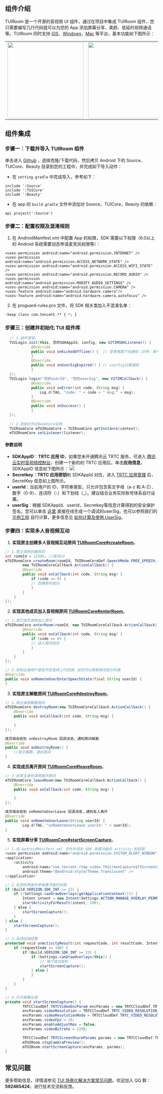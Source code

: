 ## 组件介绍
TUIRoom 是一个开源的音视频 UI 组件，通过在项目中集成 TUIRoom 组件，您只需要编写几行代码就可以为您的 App 添加屏幕分享、美颜、低延时视频通话等。TUIRoom 同时支持 [iOS](https://cloud.tencent.com/document/product/647/45681)、[Windows](https://cloud.tencent.com/document/product/647/63494)，[Mac](https://cloud.tencent.com/document/product/647/63494) 等平台，基本功能如下图所示：

<table class="tablestyle">
<tbody><tr>
<td><img src="https://qcloudimg.tencent-cloud.cn/raw/6edda9960c4f116bc0a513b8254e47ba.jpg" width="250"></td>
<td><img src="https://qcloudimg.tencent-cloud.cn/raw/3d4e0b6e557177d76724abf7fdcf7748.jpg" width="250"></td>
<td><img src="https://qcloudimg.tencent-cloud.cn/raw/2e9f739a3a1a1511da693bd453f25061.jpg" width="250"></td>
</tr>
</tbody></table>

## 组件集成
### 步骤一：下载并导入 TUIRoom 组件
单击进入 [Github](https://github.com/tencentyun/TUIRoom) ，选择克隆/下载代码，然后拷贝 Android 下的 Source、TUICore、Beauty 目录到您的工程中，并完成如下导入动作：
- 在 `setting.gradle` 中完成导入，参考如下：
```
include ':Source'
include ':TUICore'
include ':Beauty'
```
- 在 app 的 `build.gradle` 文件中添加对 Source，TUICore，Beauty 的依赖：
```
api project(':Source')
```

### 步骤二：配置权限及混淆规则
1. 在 AndroidManifest.xml 中配置 App 的权限，SDK 需要以下权限（6.0以上的 Android 系统需要动态申请麦克风权限等）：
```
<uses-permission android:name="android.permission.INTERNET" />              
<uses-permission android:name="android.permission.ACCESS_NETWORK_STATE" />
<uses-permission android:name="android.permission.ACCESS_WIFI_STATE" />
<uses-permission android:name="android.permission.RECORD_AUDIO" />
<uses-permission android:name="android.permission.MODIFY_AUDIO_SETTINGS" />
<uses-permission android:name="android.permission.CAMERA" />
<uses-feature android:name="android.hardware.camera"/>
<uses-feature android:name="android.hardware.camera.autofocus" />
```
2. 在 proguard-rules.pro 文件，将 SDK 相关类加入不混淆名单：
```
-keep class com.tencent.** { *; }
```

### 步骤三：创建并初始化 TUI 组件库
```java
  // 1.组件登录，
  TUILogin.init(this, 您的SDKAppId, config, new V2TIMSDKListener() {
            @Override
            public void onKickedOffline() {  // 登录被踢下线通知（示例：账号再其他设备登录）
            }
            @Override
            public void onUserSigExpired() { // userSig过期通知
            }
  });
  TUILogin.login("您的userId", "您的userSig", new V2TIMCallback() {
            @Override
            public void onError(int code, String msg) {
                Log.d(TAG, "code: " + code + " msg:" + msg);
            }
            @Override
            public void onSuccess() {
            }
  });
  
  // 2.初始化TUIRoomCore实例
  TUIRoomCore mTUIRoomCore = TUIRoomCore.getInstance(context);
  mTUIRoomCore.setListener(listener);

```

#### 参数说明
- **SDKAppID**：**TRTC 应用 ID**，如果您未开通腾讯云 TRTC 服务，可进入 [腾讯云实时音视频控制台](https://console.cloud.tencent.com/trtc/app)，创建一个新的的 TRTC 应用后，单击**应用信息**，SDKAppID 信息如下图所示：
![](https://qcloudimg.tencent-cloud.cn/raw/cf6de5f10b77be75174d0ba359101f60.png)
- **Secretkey**：**TRTC 应用密钥**和 SDKAppId 对应，进入 [TRTC 应用管理](https://console.cloud.tencent.com/trtc/app) 后，SecretKey 信息如上图所示。
- **userId**：当前用户的 ID，字符串类型，只允许包含英文字母（a-z 和 A-Z）、数字（0-9）、连词符（-）和下划线（\_）。建议结合业务实际账号体系自行设置。
- **userSig**：根据 SDKAppId、userId，Secretkey等信息计算得到的安全保护签名，您可以单击 [这里](https://console.cloud.tencent.com/trtc/usersigtool) 直接在线生成一个调试的userSig，也可以参照我们的 [示例工程](https://github.com/tencentyun/TUIRoom/blob/main/Android/Debug/src/main/java/com/tencent/liteav/debug/GenerateTestUserSig.java#L88) 自行计算，更多信息见 [如何计算及使用 UserSig](https://cloud.tencent.com/document/product/647/17275)。


### 步骤四：实现多人音视频互动
1. **实现房主创建多人音视频互动房间 [TUIRoomCore#createRoom](https://cloud.tencent.com/document/product/647/45668#createroom)**。
```java
// 1.房主调用创建房间
int roomId = 12345; //房间id
mTUIRoomCore.createRoom(roomId, TUIRoomCoreDef.SpeechMode.FREE_SPEECH,
        new TUIRoomCoreCallback.ActionCallback() {
        @Override
        public void onCallback(int code, String msg) {
            if (code == 0) {
            // 创建房间成功
            }
        }
    }
});
```
2. **实现其他成员加入音视频房间 [TUIRoomCore#enterRoom](https://cloud.tencent.com/document/product/647/45668#enterroom)**。
```java
// 1.其它成员调用加入房间
mTUIRoomCore.enterRoom(roomId, new TUIRoomCoreCallback.ActionCallback() {
        @Override
        public void onCallback(int code, String msg) {
            if (code == 0) {
            // 进入房间成功
            }
        }
    }
});

// 2.收到远端用户是否开启音频上行回调，此时可以刷新房间显示列表
@Override
public void onRemoteUserEnterSpeechState(final String userId) {
}
```
3. **实现房主解散房间 [TUIRoomCore#destroyRoom](https://cloud.tencent.com/document/product/647/45668#destroyroom)**。
```java
// 1.房主调用解散房间
mTUIRoomCore.destroyRoom(new TUIRoomCoreCallback.ActionCallback() {
    @Override
    public void onCallback(int code, String msg) {
                    
    }
});

成员端会收到 onDestroyRoom 回调消息，通知房间解散
@Override
public void onDestroyRoom() {
    //房主解散，退出房间
}
```
4. **实现成员离开房间 [TUIRoomCore#leaveRoom](https://cloud.tencent.com/document/product/647/45668#leaveroom)**。
```java
// 1.非房主身份调用离开房间
mTUIRoomCore.leaveRoom(new TUIRoomCoreCallback.ActionCallback() {
    @Override
    public void onCallback(int code, String msg) {
                    
    }
});

成员端会收到 onRemoteUserLeave 回调消息，通知有人离开
@Override
public void onRemoteUserLeave(String userId) {
        Log.d(TAG, "onRemoteUserLeave userId: " + userId);
}
```
5. **实现屏幕分享 [TUIRoomCore#startScreenCapture](https://cloud.tencent.com/document/product/647/45668#startscreencapture)**。
```java
// 1.在 AndroidManifest.xml 文件中添加 SDK 录屏功能的 activity 和权限
<uses-permission android:name="android.permission.SYSTEM_ALERT_WINDOW" />
<application>
    <activity
        android:name="com.tencent.rtmp.video.TXScreenCapture$TXScreenCaptureAssistantActivity"
        android:theme="@android:style/Theme.Translucent" />
</application>

// 2.在您的界面中申请悬浮窗的权限
if (Build.VERSION.SDK_INT >= 23) {
    if (!Settings.canDrawOverlays(getApplicationContext())) {
        Intent intent = new Intent(Settings.ACTION_MANAGE_OVERLAY_PERMISSION, Uri.parse("package:" + getPackageName()));
        startActivityForResult(intent, 100);
    } else {
        startScreenCapture();
    }
} else {
    startScreenCapture();
}

// 3.系统回调结果
protected void onActivityResult(int requestCode, int resultCode, Intent data) {
    if (requestCode == 100) {
        if (Build.VERSION.SDK_INT >= 23) {
            if (Settings.canDrawOverlays(this)) {
                // 用户成功授权
                startScreenCapture();
            } else {
            }
        }
    }
}

// 4.打开屏幕分享
private void startScreenCapture() {
        TRTCCloudDef.TRTCVideoEncParam encParams = new TRTCCloudDef.TRTCVideoEncParam();
        encParams.videoResolution = TRTCCloudDef.TRTC_VIDEO_RESOLUTION_1280_720;
        encParams.videoResolutionMode = TRTCCloudDef.TRTC_VIDEO_RESOLUTION_MODE_PORTRAIT;
        encParams.videoFps = 10;
        encParams.enableAdjustRes = false;
        encParams.videoBitrate = 1200;

        TRTCCloudDef.TRTCScreenShareParams params = new TRTCCloudDef.TRTCScreenShareParams();
        mTUIRoom.stopCameraPreview();
        mTUIRoom.startScreenCapture(encParams, params);
}
```

## 常见问题
更多帮助信息，详情请参见 [TUI 场景化解决方案常见问题](https://cloud.tencent.com/developer/article/1952880)。欢迎加入 QQ 群：**592465424**，进行技术交流和反馈。
